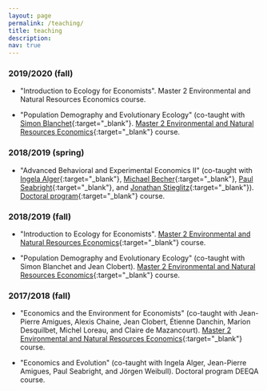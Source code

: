 ```yaml
---
layout: page
permalink: /teaching/
title: teaching
description:
nav: true
---
```


### 2019/2020 (fall)

- "Introduction to Ecology for Economists". Master 2 Environmental and Natural Resources Economics course.

- "Population Demography and Evolutionary Ecology" (co-taught with [Simon Blanchet](http://simonblanchet.weebly.com/){:target="\_blank"}. [Master 2 Environmental and Natural Resources Economics](https://www.tse-fr.eu/erna){:target="\_blank"} course.


### 2018/2019 (spring)

- "Advanced Behavioral and Experimental Economics II" (co-taught with [Ingela Alger](https://ingelaalger.weebly.com/){:target="\_blank"}, [Michael Becher](https://www.ie.edu/school-global-public-affairs/faculty-and-research/faculty/michael-becher/){:target="\_blank"}, [Paul Seabright](https://paulseabright.com/){:target="\_blank"},
and
[Jonathan Stieglitz](https://www.iast.fr/people/jonathan-stieglitz){:target="\_blank"}).
[Doctoral program](https://www.tse-fr.eu/doctoral-program){:target="\_blank"} course.

### 2018/2019 (fall)

- "Introduction to Ecology for Economists".
[Master 2 Environmental and Natural Resources Economics](https://www.tse-fr.eu/erna){:target="\_blank"} course.

- "Population Demography and Evolutionary Ecology" (co-taught with Simon Blanchet and Jean Clobert). [Master 2 Environmental and Natural Resources Economics](https://www.tse-fr.eu/erna){:target="\_blank"} course.


### 2017/2018 (fall)

- "Economics and the Environment for Economists" (co-taught with Jean-Pierre Amigues, Alexis Chaine, Jean Clobert, Étienne Danchin, Marion Desquilbet, Michel Loreau, and Claire de Mazancourt). [Master 2 Environmental and Natural Resources Economics](https://www.tse-fr.eu/erna){:target="\_blank"} course.

- "Economics and Evolution" (co-taught with Ingela Alger, Jean-Pierre Amigues, Paul Seabright, and Jörgen Weibull). Doctoral program DEEQA course.

<!--For now, this page is assumed to be a static description of your courses. You can convert it to a collection similar to `_projects/` so that you can have a dedicated page for each course.

Organize your courses by years, topics, or universities, however you like!-->
